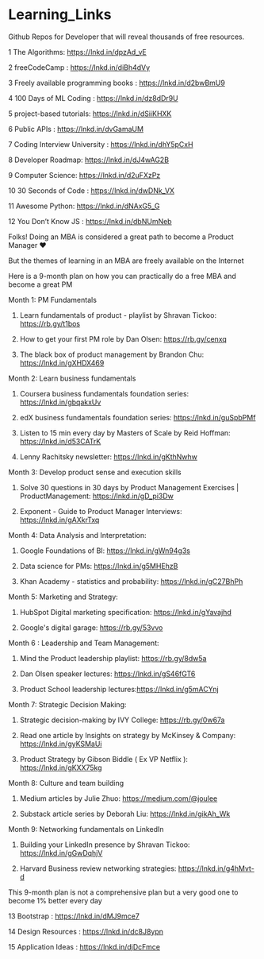 # Learning_Links
Github Repos for Developer that will reveal thousands of free resources.

1 The Algorithms: https://lnkd.in/dpzAd_vE

2 freeCodeCamp : https://lnkd.in/diBh4dVy

3 Freely available programming books : https://lnkd.in/d2bwBmU9

4 100 Days of ML Coding : https://lnkd.in/dz8dDr9U

5 project-based tutorials: https://lnkd.in/dSiiKHXK

6 Public APIs : https://lnkd.in/dvGamaUM

7 Coding Interview University : https://lnkd.in/dhY5pCxH

8 Developer Roadmap: https://lnkd.in/dJ4wAG2B

9 Computer Science: https://lnkd.in/d2uFXzPz

10 30 Seconds of Code : https://lnkd.in/dwDNk_VX

11 Awesome Python: https://lnkd.in/dNAxG5_G

12 You Don’t Know JS : https://lnkd.in/dbNUmNeb


Folks! Doing an MBA is considered a great path to become a Product Manager ❤️

But the themes of learning in an MBA are freely available on the Internet

Here is a 9-month plan on how you can practically do a free MBA and become a great PM

Month 1: PM Fundamentals

1. Learn fundamentals of product - playlist by Shravan Tickoo: https://rb.gy/t1bos

2. How to get your first PM role by Dan Olsen: https://rb.gy/cenxq

3. The black box of product management by Brandon Chu: https://lnkd.in/gXHDX469

Month 2: Learn business fundamentals

1. Coursera business fundamentals foundation series: https://lnkd.in/gbqakxUv

2. edX business fundamentals foundation series: https://lnkd.in/guSpbPMf

3. Listen to 15 min every day by Masters of Scale by Reid Hoffman: https://lnkd.in/d53CATrK

4. Lenny Rachitsky newsletter: https://lnkd.in/gKthNwhw

Month 3: Develop product sense and execution skills

1. Solve 30 questions in 30 days by Product Management Exercises | ProductManagement: https://lnkd.in/gD_pi3Dw

2. Exponent - Guide to Product Manager Interviews: https://lnkd.in/gAXkrTxq

Month 4: Data Analysis and Interpretation:

1. Google Foundations of BI: https://lnkd.in/gWn94g3s

2. Data science for PMs: https://lnkd.in/g5MHEhzB

3. Khan Academy - statistics and probability: https://lnkd.in/gC27BhPh

Month 5: Marketing and Strategy:

1. HubSpot Digital marketing specification: https://lnkd.in/gYavajhd

2. Google's digital garage: https://rb.gy/53vvo

Month 6 : Leadership and Team Management:

1. Mind the Product leadership playlist: https://rb.gy/8dw5a

2. Dan Olsen speaker lectures: https://lnkd.in/gS46fGT6

3. Product School leadership lectures:https://lnkd.in/g5mACYnj

Month 7: Strategic Decision Making:

1. Strategic decision-making by IVY College: https://rb.gy/0w67a

2. Read one article by Insights on strategy by McKinsey & Company: https://lnkd.in/gyKSMaUi

3. Product Strategy by Gibson Biddle ( Ex VP Netflix ): https://lnkd.in/gKXX75kg

Month 8: Culture and team building

1. Medium articles by Julie Zhuo: https://medium.com/@joulee

2. Substack article series by Deborah Liu: https://lnkd.in/gikAh_Wk

Month 9: Networking fundamentals on LinkedIn

1. Building your LinkedIn presence by Shravan Tickoo: https://lnkd.in/gGwDqhjV

2. Harvard Business review networking strategies: https://lnkd.in/g4hMvt-d

This 9-month plan is not a comprehensive plan but a very good one to become 1% better every day


13 Bootstrap : https://lnkd.in/dMJ9mce7

14 Design Resources : https://lnkd.in/dc8J8ypn

15 Application Ideas : https://lnkd.in/djDcFmce
